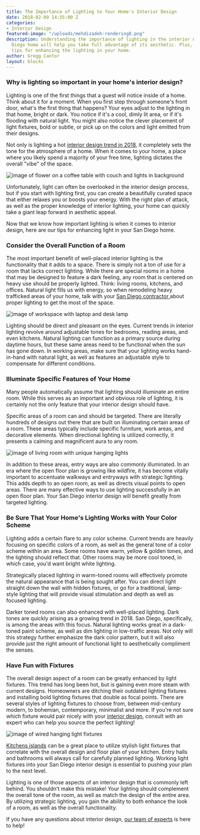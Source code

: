 ```yaml
---
title: The Importance of Lighting to Your Home's Interior Design
date: 2018-02-09 14:55:00 Z
categories:
- Interior Design
featured-image: "/uploads/mehdizadeh-rendering8.png"
description: Understanding the importance of lighting in the interior design of your San
  Diego home will help you take full advantage of its aesthetic. Plus, learn our top
  tips for enhancing the lighting in your home.
author: Gregg Cantor
layout: blocks
---
```


### Why is lighting so important in your home's interior design?

Lighting is one of the first things that a guest will notice inside of a home. Think about it for a moment. When you first step through someone's front door, what's the first thing that happens? Your eyes adjust to the lighting in that home, bright or dark. You notice if it's a cool, dimly lit area, or if it's flooding with natural light. You might also notice the clever placement of light fixtures, bold or subtle, or pick up on the colors and light emitted from their designs.

Not only is lighting a hot [interior design trend in 2018](https://murraylampert.com/landing/san-diego-home-remodeling-trends-2018/), it completely sets the tone for the atmosphere of a home. When it comes to your home, a place where you likely spend a majority of your free time, lighting dictates the overall "vibe" of the space.

![image of flower on a coffee table with couch and lights in background](/uploads/importance-of-lighting-4.png "Lighting Plays a Major Role in Interior Design, Even While in teh Background")

Unfortunately, light can often be overlooked in the interior design process, but if you start with lighting first, you can create a beautifully curated space that either relaxes you or boosts your energy. With the right plan of attack, as well as the proper knowledge of interior lighting, your home can quickly take a giant leap forward in aesthetic appeal.

Now that we know how important lighting is when it comes to interior design, here are our tips for enhancing light in your San Diego home.

### Consider the Overall Function of a Room

The most important benefit of well-placed interior lighting is the functionality that it adds to a space. There is simply not a ton of use for a room that lacks correct lighting. While there are special rooms in a home that may be designed to feature a dark feeling, any room that is centered on heavy use should be properly lighted. Think: living rooms, kitchens, and offices. Natural light fills us with energy, so when remodeling heavy trafficked areas of your home, talk with your [San Diego contractor ](https://murraylampert.com/design-build-services-san-diego)about proper lighting to get the most of the space.

![image of workspace with laptop and desk lamp](/uploads/importance-of-lighting-1.png "Natural Light Can Bring a Space to Life")

Lighting should be direct and pleasant on the eyes. Current trends in interior lighting revolve around adjustable tones for bedrooms, reading areas, and even kitchens. Natural lighting can function as a primary source during daytime hours, but these same areas need to be functional when the sun has gone down. In working areas, make sure that your lighting works hand-in-hand with natural light, as well as features an adjustable style to compensate for different conditions.

### Illuminate Specific Features of Your Home

Many people automatically assume that lighting should illuminate an entire room. While this serves as an important and obvious role of lighting, it is certainly not the only feature that your interior design should have.

Specific areas of a room can and should be targeted. There are literally hundreds of designs out there that are built on illuminating certain areas of a room. These areas typically include specific furniture, work areas, and decorative elements. When directional lighting is utilized correctly, it presents a calming and magnificent aura to any room.

![image of living room with unique hanging lights](/uploads/importance-of-lighting-2.png "Unique Lighting is Both Functional and Fashionable")

In addition to these areas, entry ways are also commonly illuminated. In an era where the open floor plan is growing like wildfire, it has become vitally important to accentuate walkways and entryways with strategic lighting. This adds depth to an open room, as well as directs visual points to open areas. There are many effective ways to use lighting successfully in an open floor plan. Your San Diego interior design will benefit greatly from targeted lighting.

### Be Sure That Your Home's Lighting Works with Your Color Scheme

Lighting adds a certain flare to any color scheme. Current trends are heavily focusing on specific colors of a room, as well as the general tone of a color scheme within an area. Some rooms have warm, yellow & golden tones, and the lighting should reflect that. Other rooms may be more cool toned, in which case, you'd want bright white lighting.

Strategically placed lighting in warm-toned rooms will effectively promote the natural appearance that is being sought after. You can direct light straight down the wall with hidden fixtures, or go for a traditional, lamp-style lighting that will provide visual stimulation and depth as well as focused lighting.

Darker toned rooms can also enhanced with well-placed lighting. Dark tones are quickly arising as a growing trend in 2018. San Diego, specifically, is among the areas with this focus. Natural lighting works great in a dark-toned paint scheme, as well as dim lighting in low-traffic areas. Not only will this strategy further emphasize the dark color pattern, but it will also provide just the right amount of functional light to aesthetically compliment the senses.

### Have Fun with Fixtures

The overall design aspect of a room can be greatly enhanced by light fixtures. This trend has long been hot, but is gaining even more steam with current designs. Homeowners are ditching their outdated lighting fixtures and installing bold lighting fixtures that double as focal points. There are several styles of lighting fixtures to choose from, between mid-century modern, to bohemian, contemporary, minimalist and more. If you're not sure which fixture would pair nicely with your [interior design](/san-diego-home-design-services), consult with an expert who can help you source the perfect lighting!

![image of wired hanging light fixtures](/uploads/importance-of-lighting-5.png "Bold Light Fixtures Become Instant Focal Points")

[Kitchens islands](https://murraylampert.com/kitchen-island-trends-making-a-splash-in-2018/) can be a great place to utilize stylish light fixtures that correlate with the overall design and floor plan of your kitchen. Entry halls and bathrooms will always call for carefully planned lighting. Working light fixtures into your San Diego interior design is essential to pushing your plan to the next level.

Lighting is one of those aspects of an interior design that is commonly left behind. You shouldn’t make this mistake! Your lighting should complement the overall tone of the room, as well as match the design of the entire area. By utilizing strategic lighting, you gain the ability to both enhance the look of a room, as well as the overall functionality.

If you have any questions about interior design, [our team of experts](/about-murray-lampert-design-build-remodel#team-members) is here to help!
